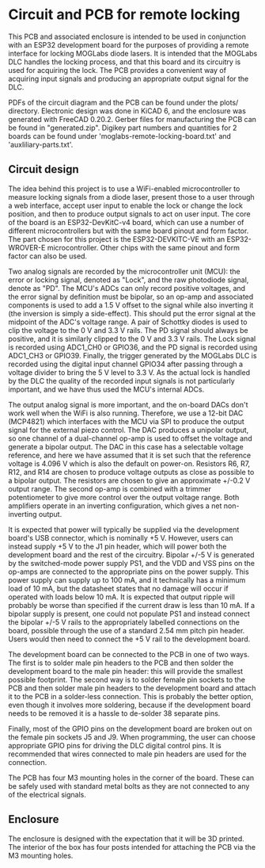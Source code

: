 # Circuit and PCB for remote locking

This PCB and associated enclosure is intended to be used in conjunction with an ESP32 development board for the purposes of providing a remote interface for locking MOGLabs diode lasers.  It is intended that the MOGLabs DLC handles the locking process, and that this board and its circuitry is used for acquiring the lock.  The PCB provides a convenient way of acquiring input signals and producing an appropriate output signal for the DLC.

PDFs of the circuit diagram and the PCB can be found under the plots/ directory.  Electronic design was done in KiCAD 6, and the enclosure was generated with FreeCAD 0.20.2.  Gerber files for manufacturing the PCB can be found in "generated.zip".  Digikey part numbers and quantities for 2 boards can be found under 'moglabs-remote-locking-board.txt' and 'auxliliary-parts.txt'.

## Circuit design

The idea behind this project is to use a WiFi-enabled microcontroller to measure locking signals from a diode laser, present those to a user through a web interface, accept user input to enable the lock or change the lock position, and then to produce output signals to act on user input.  The core of the board is an ESP32-DevKitC-v4 board, which can use a number of different microcontrollers but with the same board pinout and form factor.  The part chosen for this project is the ESP32-DEVKITC-VE with an ESP32-WROVER-E microcontroller.  Other chips with the same pinout and form factor can also be used.

Two analog signals are recorded by the microcontroller unit (MCU): the error or locking signal, denoted as "Lock", and the raw photodiode signal, denote as "PD".  The MCU's ADCs can only record positive voltages, and the error signal by definition must be bipolar, so an op-amp and associated components is used to add a 1.5 V offset to the signal while also inverting it (the inversion is simply a side-effect).  This should put the error signal at the midpoint of the ADC's voltage range.  A pair of Schottky diodes is used to clip the voltage to the 0 V and 3.3 V rails.  The PD signal should always be positive, and it is similarly clipped to the 0 V and 3.3 V rails.  The Lock signal is recorded using ADC1_CH0 or GPIO36, and the PD signal is recorded using ADC1_CH3 or GPIO39.  Finally, the trigger generated by the MOGLabs DLC is recorded using the digital input channel GPIO34 after passing through a voltage divider to bring the 5 V level to 3.3 V.  As the actual lock is handled by the DLC the quality of the recorded input signals is not particularly important, and we have thus used the MCU's internal ADCs.

The output analog signal is more important, and the on-board DACs don't work well when the WiFi is also running.  Therefore, we use a 12-bit DAC (MCP4821) which interfaces with the MCU via SPI to produce the output signal for the external piezo control.  The DAC produces a unipolar output, so one channel of a dual-channel op-amp is used to offset the voltage and generate a bipolar output.  The DAC in this case has a selectable voltage reference, and here we have assumed that it is set such that the reference voltage is 4.096 V which is also the default on power-on.  Resistors R6, R7, R12, and R14 are chosen to produce voltage outputs as close as possible to a bipolar output.  The resistors are chosen to give an approximate +/-0.2 V output range.  The second op-amp is combined with a trimmer potentiometer to give more control over the output voltage range.  Both amplifiers operate in an inverting configuration, which gives a net non-inverting output.

It is expected that power will typically be supplied via the development board's USB connector, which is nominally +5 V.  However, users can instead supply +5 V to the J1 pin header, which will power both the development board and the rest of the circuitry.  Bipolar +/-5 V is generated by the switched-mode power supply PS1, and the VDD and VSS pins on the op-amps are connected to the appropriate pins on the power supply.  This power supply can supply up to 100 mA, and it technically has a minimum load of 10 mA, but the datasheet states that no damage will occur if operated with loads below 10 mA.  It is expected that output ripple will probably be worse than specified if the current draw is less than 10 mA.  If a bipolar supply is present, one could not populate PS1 and instead connect the bipolar +/-5 V rails to the appropriately labelled connections on the board, possible through the use of a standard 2.54 mm pitch pin header.  Users would then need to connect the +5 V rail to the development board.

The development board can be connected to the PCB in one of two ways.  The first is to solder male pin headers to the PCB and then solder the development board to the male pin header: this will provide the smallest possible footprint.  The second way is to solder female pin sockets to the PCB and then solder male pin headers to the development board and attach it to the PCB in a solder-less connection.  This is probably the better option, even though it involves more soldering, because if the development board needs to be removed it is a hassle to de-solder 38 separate pins.

Finally, most of the GPIO pins on the development board are broken out on the female pin sockets J5 and J9.  When programming, the user can choose appropriate GPIO pins for driving the DLC digital control pins.  It is recommended that wires connected to male pin headers are used for the connection.

The PCB has four M3 mounting holes in the corner of the board.  These can be safely used with standard metal bolts as they are not connected to any of the electrical signals.

## Enclosure

The enclosure is designed with the expectation that it will be 3D printed.  The interior of the box has four posts intended for attaching the PCB via the M3 mounting holes.





